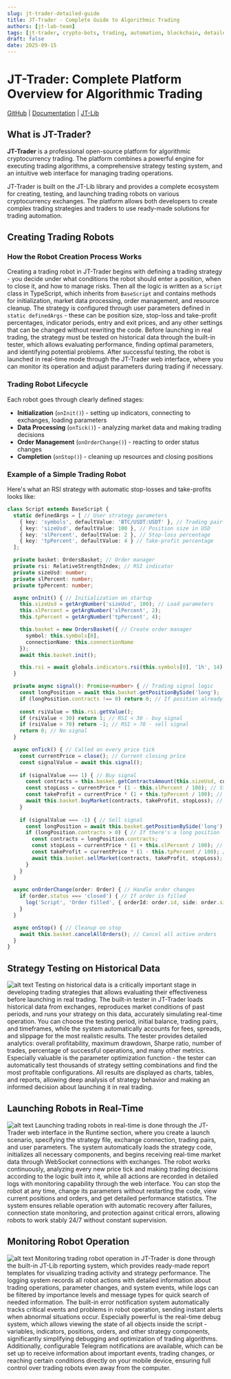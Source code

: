 ```yaml
---
slug: jt-trader-detailed-guide
title: JT-Trader - Complete Guide to Algorithmic Trading
authors: [jt-lab-team]
tags: [jt-trader, crypto-bots, trading, automation, blockchain, detailed-guide, tutorial]
draft: false
date: 2025-09-15
---
```


# JT-Trader: Complete Platform Overview for Algorithmic Trading

[GitHub](https://github.com/jt-lab) | [Documentation](https://docs.jt-lab.com) | [JT-Lib](https://github.com/jt-lab/jt-lib)

## What is JT-Trader?

**JT-Trader** is a professional open-source platform for algorithmic cryptocurrency trading. The platform combines a powerful engine for executing trading algorithms, a comprehensive strategy testing system, and an intuitive web interface for managing trading operations.

JT-Trader is built on the JT-Lib library and provides a complete ecosystem for creating, testing, and launching trading robots on various cryptocurrency exchanges. The platform allows both developers to create complex trading strategies and traders to use ready-made solutions for trading automation.

## Creating Trading Robots

### How the Robot Creation Process Works

Creating a trading robot in JT-Trader begins with defining a trading strategy - you decide under what conditions the robot should enter a position, when to close it, and how to manage risks. Then all the logic is written as a `Script` class in TypeScript, which inherits from `BaseScript` and contains methods for initialization, market data processing, order management, and resource cleanup. The strategy is configured through user parameters defined in `static definedArgs` - these can be position size, stop-loss and take-profit percentages, indicator periods, entry and exit prices, and any other settings that can be changed without rewriting the code. Before launching in real trading, the strategy must be tested on historical data through the built-in tester, which allows evaluating performance, finding optimal parameters, and identifying potential problems. After successful testing, the robot is launched in real-time mode through the JT-Trader web interface, where you can monitor its operation and adjust parameters during trading if necessary.

### Trading Robot Lifecycle

Each robot goes through clearly defined stages:

- **Initialization** (`onInit()`) - setting up indicators, connecting to exchanges, loading parameters
- **Data Processing** (`onTick()`) - analyzing market data and making trading decisions
- **Order Management** (`onOrderChange()`) - reacting to order status changes
- **Completion** (`onStop()`) - cleaning up resources and closing positions

### Example of a Simple Trading Robot

Here's what an RSI strategy with automatic stop-losses and take-profits looks like:

```typescript
class Script extends BaseScript {
  static definedArgs = [ // User strategy parameters
    { key: 'symbols', defaultValue: 'BTC/USDT:USDT' }, // Trading pair
    { key: 'sizeUsd', defaultValue: 100 }, // Position size in USD
    { key: 'slPercent', defaultValue: 2 }, // Stop-loss percentage
    { key: 'tpPercent', defaultValue: 4 } // Take-profit percentage
  ];

  private basket: OrdersBasket; // Order manager
  private rsi: RelativeStrengthIndex; // RSI indicator
  private sizeUsd: number;
  private slPercent: number;
  private tpPercent: number;

  async onInit() { // Initialization on startup
    this.sizeUsd = getArgNumber('sizeUsd', 100); // Load parameters
    this.slPercent = getArgNumber('slPercent', 2);
    this.tpPercent = getArgNumber('tpPercent', 4);

    this.basket = new OrdersBasket({ // Create order manager
      symbol: this.symbols[0],
      connectionName: this.connectionName
    });
    await this.basket.init();

    this.rsi = await globals.indicators.rsi(this.symbols[0], '1h', 14); // Initialize RSI
  }

  private async signal(): Promise<number> { // Trading signal logic
    const longPosition = await this.basket.getPositionBySide('long');
    if (longPosition.contracts !== 0) return 0; // If position already exists - don't trade
    
    const rsiValue = this.rsi.getValue();
    if (rsiValue < 30) return 1; // RSI < 30 - buy signal
    if (rsiValue > 70) return -1; // RSI > 70 - sell signal
    return 0; // No signal
  }

  async onTick() { // Called on every price tick
    const currentPrice = close(); // Current closing price
    const signalValue = await this.signal();
    
    if (signalValue === 1) { // Buy signal
      const contracts = this.basket.getContractsAmount(this.sizeUsd, currentPrice); // Convert USD to contracts
      const stopLoss = currentPrice * (1 - this.slPercent / 100); // Stop-loss price
      const takeProfit = currentPrice * (1 + this.tpPercent / 100); // Take-profit price
      await this.basket.buyMarket(contracts, takeProfit, stopLoss); // Buy with automatic stops
    }
    
    if (signalValue === -1) { // Sell signal
      const longPosition = await this.basket.getPositionBySide('long');
      if (longPosition.contracts > 0) { // If there's a long position
        const contracts = longPosition.contracts;
        const stopLoss = currentPrice * (1 + this.slPercent / 100); // Stop-loss for short
        const takeProfit = currentPrice * (1 - this.tpPercent / 100); // Take-profit for short
        await this.basket.sellMarket(contracts, takeProfit, stopLoss); // Sell with automatic stops
      }
    }
  }

  async onOrderChange(order: Order) { // Handle order changes
    if (order.status === 'closed') { // If order is filled
      log('Script', 'Order filled', { orderId: order.id, side: order.side }, true); // Log event
    }
  }

  async onStop() { // Cleanup on stop
    await this.basket.cancelAllOrders(); // Cancel all active orders
  }
}
```

## Strategy Testing on Historical Data

![alt text](tester-full-report.png)
Testing on historical data is a critically important stage in developing trading strategies that allows evaluating their effectiveness before launching in real trading. The built-in tester in JT-Trader loads historical data from exchanges, reproduces market conditions of past periods, and runs your strategy on this data, accurately simulating real-time operation. You can choose the testing period, initial balance, trading pairs, and timeframes, while the system automatically accounts for fees, spreads, and slippage for the most realistic results. The tester provides detailed analytics: overall profitability, maximum drawdown, Sharpe ratio, number of trades, percentage of successful operations, and many other metrics. Especially valuable is the parameter optimization function - the tester can automatically test thousands of strategy setting combinations and find the most profitable configurations. All results are displayed as charts, tables, and reports, allowing deep analysis of strategy behavior and making an informed decision about launching it in real trading.

## Launching Robots in Real-Time
![alt text](create-runtime.png)
Launching trading robots in real-time is done through the JT-Trader web interface in the Runtime section, where you create a launch scenario, specifying the strategy file, exchange connection, trading pairs, and user parameters. The system automatically loads the strategy code, initializes all necessary components, and begins receiving real-time market data through WebSocket connections with exchanges. The robot works continuously, analyzing every new price tick and making trading decisions according to the logic built into it, while all actions are recorded in detailed logs with monitoring capability through the web interface. You can stop the robot at any time, change its parameters without restarting the code, view current positions and orders, and get detailed performance statistics. The system ensures reliable operation with automatic recovery after failures, connection state monitoring, and protection against critical errors, allowing robots to work stably 24/7 without constant supervision.

## Monitoring Robot Operation
![alt text](runtime-report-all.png)
Monitoring trading robot operation in JT-Trader is done through the built-in JT-Lib reporting system, which provides ready-made report templates for visualizing trading activity and strategy performance. The logging system records all robot actions with detailed information about trading operations, parameter changes, and system events, while logs can be filtered by importance levels and message types for quick search of needed information. The built-in error notification system automatically tracks critical events and problems in robot operation, sending instant alerts when abnormal situations occur. Especially powerful is the real-time debug system, which allows viewing the state of all objects inside the script - variables, indicators, positions, orders, and other strategy components, significantly simplifying debugging and optimization of trading algorithms. Additionally, configurable Telegram notifications are available, which can be set up to receive information about important events, trading changes, or reaching certain conditions directly on your mobile device, ensuring full control over trading robots even away from the computer.
